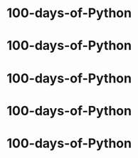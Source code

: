 # 100-days-of-Python
# 100-days-of-Python
# 100-days-of-Python
# 100-days-of-Python
# 100-days-of-Python
